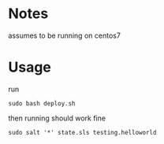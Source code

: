 # Notes

assumes to be running on centos7

# Usage

run 

```
sudo bash deploy.sh
```


then running should work fine

```
sudo salt '*' state.sls testing.helloworld
```
